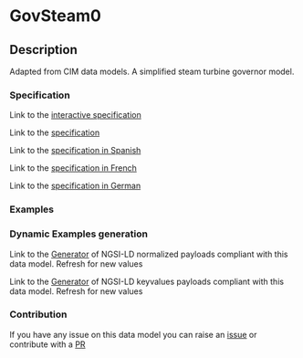 # GovSteam0

## Description 

Adapted from CIM data models. A simplified steam turbine governor model.
### Specification

Link to the [interactive specification](https://swagger.lab.fiware.org/?url=https://smart-data-models.github.io/dataModel.EnergyCIM/GovSteam0/swagger.yaml)

Link to the [specification](https://smart-data-models.github.io/dataModel.EnergyCIM/GovSteam0/doc/spec.md)

Link to the [specification in Spanish](https://smart-data-models.github.io/dataModel.EnergyCIM/GovSteam0/doc/spec_ES.md)

Link to the [specification in French](https://smart-data-models.github.io/dataModel.EnergyCIM/GovSteam0/doc/spec_FR.md)

Link to the [specification in German](https://smart-data-models.github.io/dataModel.EnergyCIM/GovSteam0/doc/spec_DE.md)
### Examples
### Dynamic Examples generation

Link to the [Generator](https://smartdatamodels.org/extra/ngsi-ld_generator_v0.92.php?schemaUrl=https://raw.githubusercontent.com/smart-data-models/dataModel.EnergyCIM/master/GovSteam0/schema.json&email=info@smartdatamodels.org) of NGSI-LD normalized payloads compliant with this data model. Refresh for new values

Link to the [Generator](https://smartdatamodels.org/extra/ngsi-ld_generator_keyvalues_v0.92.php?schemaUrl=https://raw.githubusercontent.com/smart-data-models/dataModel.EnergyCIM/master/GovSteam0/schema.json&email=info@smartdatamodels.org) of NGSI-LD keyvalues payloads compliant with this data model. Refresh for new values
### Contribution

 If you have any issue on this data model you can raise an [issue](https://github.com/smart-data-models/dataModel.EnergyCIM/issues)  or contribute with a [PR](https://github.com/smart-data-models/dataModel.EnergyCIM/pulls)